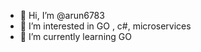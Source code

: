 - 👋 Hi, I’m @arun6783
- 👀 I’m interested in GO , c#, microservices
- 🌱 I’m currently learning GO

<!---
arun6783/arun6783 is a ✨ special ✨ repository because its `README.md` (this file) appears on your GitHub profile.
You can click the Preview link to take a look at your changes.
--->
